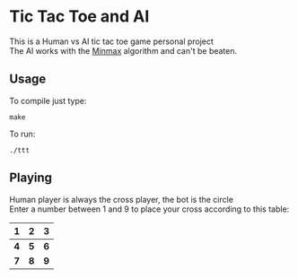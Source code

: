 # Tic Tac Toe and AI
This is a Human vs AI tic tac toe game personal project \
The AI works with the [Minmax](https://en.wikipedia.org/wiki/Minimax) algorithm and can't be beaten.

## Usage
To compile just type:
```
make
```
To run:
```
./ttt
```
## Playing
Human player is always the cross player, the bot is the circle \
Enter a number between 1 and 9 to place your cross according to this table:

|   1   |   2   |   3   |
|:-----:|:-----:|:-----:|
| **4** | **5** | **6** |
| **7** | **8** | **9** |
